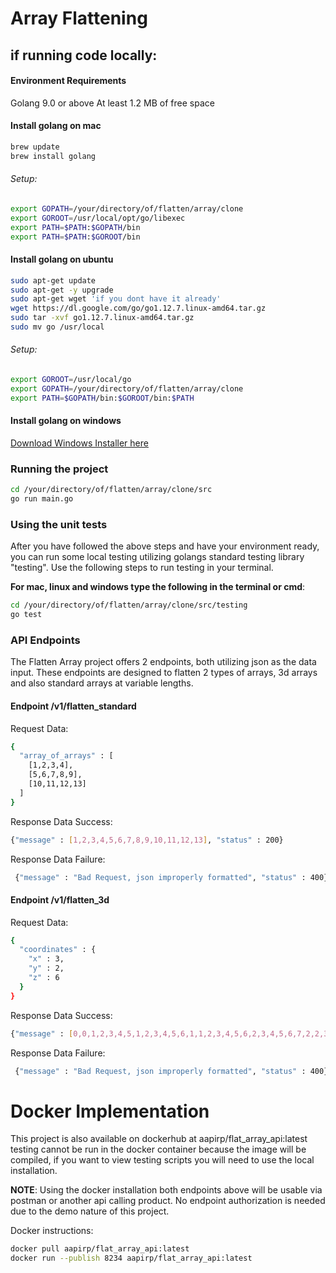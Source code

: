 # Array Flattening
## if running code locally:

####  Environment Requirements

Golang 9.0 or above
At least 1.2 MB of free space

#### Install golang on mac

```bash
brew update
brew install golang
```

###### Setup:

```bash
export GOPATH=/your/directory/of/flatten/array/clone
export GOROOT=/usr/local/opt/go/libexec
export PATH=$PATH:$GOPATH/bin
export PATH=$PATH:$GOROOT/bin

```

#### Install golang on ubuntu

```bash
sudo apt-get update
sudo apt-get -y upgrade
sudo apt-get wget 'if you dont have it already'
wget https://dl.google.com/go/go1.12.7.linux-amd64.tar.gz
sudo tar -xvf go1.12.7.linux-amd64.tar.gz
sudo mv go /usr/local
```

###### Setup:

```bash
export GOROOT=/usr/local/go
export GOPATH=/your/directory/of/flatten/array/clone
export PATH=$GOPATH/bin:$GOROOT/bin:$PATH
```

#### Install golang on windows

[Download Windows Installer here](https://golang.org/dl/ "Download Windows Installer")

### Running the project

```bash
cd /your/directory/of/flatten/array/clone/src
go run main.go
```

### Using the unit tests

After you have followed the above steps and have your environment ready, you can run some local testing utilizing golangs standard testing library "testing".  Use the following steps to run testing in your terminal.

**For mac, linux and windows type the following in the terminal or cmd**:

```bash
cd /your/directory/of/flatten/array/clone/src/testing
go test
```

### API Endpoints

The Flatten Array project offers 2 endpoints, both utilizing json as the data input.  These endpoints are designed to flatten 2 types of arrays, 3d arrays and also standard arrays at variable lengths.

#### Endpoint /v1/flatten_standard

Request Data:

```bash
{
  "array_of_arrays" : [
    [1,2,3,4],
    [5,6,7,8,9],
    [10,11,12,13]
  ]
}
```

Response Data Success:

```bash
{"message" : [1,2,3,4,5,6,7,8,9,10,11,12,13], "status" : 200}
```
Response Data Failure:

```bash
 {"message" : "Bad Request, json improperly formatted", "status" : 400}
```



#### Endpoint /v1/flatten_3d

Request Data:

```bash
{
  "coordinates" : {
    "x" : 3,
    "y" : 2,
    "z" : 6
  }
}
```

Response Data Success:

```bash
{"message" : [0,0,1,2,3,4,5,1,2,3,4,5,6,1,1,2,3,4,5,6,2,3,4,5,6,7,2,2,3,4,5,6,7,3,4,5,6,7,8], "status" : 200}
```
Response Data Failure:

```bash
 {"message" : "Bad Request, json improperly formatted", "status" : 400}
```

# Docker Implementation

This project is also available on dockerhub at aapirp/flat_array_api:latest testing cannot be run in the docker container because the image will be compiled, if you want to view testing scripts you will need to use the local installation.

**NOTE**: Using the docker installation both endpoints above will be usable via postman or another api calling product.  No endpoint authorization is needed due to the demo nature of this project.

Docker instructions:

```bash
docker pull aapirp/flat_array_api:latest
docker run --publish 8234 aapirp/flat_array_api:latest
```








